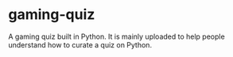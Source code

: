 # gaming-quiz
A gaming quiz built in Python. It is mainly uploaded to help people understand how to curate a quiz on Python.
